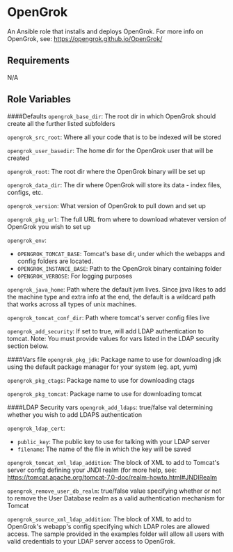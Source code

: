 OpenGrok
=========

An Ansible role that installs and deploys OpenGrok.
For more info on OpenGrok, see: https://opengrok.github.io/OpenGrok/

Requirements
------------

N/A

Role Variables
--------------
####Defaults
`opengrok_base_dir`: The root dir in which OpenGrok should create all the further listed subfolders

`opengrok_src_root`: Where all your code that is to be indexed will be stored

`opengrok_user_basedir`: The home dir for the OpenGrok user that will be created

`opengrok_root`: The root dir where the OpenGrok binary will be set up

`opengrok_data_dir`: The dir where OpenGrok will store its data - index files, configs, etc.

`opengrok_version`: What version of OpenGrok to pull down and set up

`opengrok_pkg_url`: The full URL from where to download whatever version of OpenGrok you wish to set up

`opengrok_env`:

* `OPENGROK_TOMCAT_BASE`: Tomcat's base dir, under which the webapps and config folders are located.
* `OPENGROK_INSTANCE_BASE`: Path to the OpenGrok binary containing folder
* `OPENGROK_VERBOSE`: For logging purposes

`opengrok_java_home`: Path where the default jvm lives. Since java likes to add the machine type and extra info at the end, the default is a wildcard path that works across all types of unix machines.

`opengrok_tomcat_conf_dir`: Path where tomcat's server config files live

`opengrok_add_security`: If set to true, will add LDAP authentication to tomcat. Note: You must provide values for vars listed in the LDAP security section below.

####Vars file
`opengrok_pkg_jdk`: Package name to use for downloading jdk using the default package manager for your system (eg. apt, yum)

`opengrok_pkg_ctags`: Package name to use for downloading ctags

`opengrok_pkg_tomcat`: Package name to use for downloading tomcat

####LDAP Security vars
`opengrok_add_ldaps`: true/false val determining whether you wish to add LDAPS authentication

`opengrok_ldap_cert`:

* `public_key`: The public key to use for talking with your LDAP server
* `filename`: The name of the file in which the key will be saved

`opengrok_tomcat_xml_ldap_addition`: The block of XML to add to Tomcat's server config defining your JNDI realm (for more help, see: https://tomcat.apache.org/tomcat-7.0-doc/realm-howto.html#JNDIRealm

`opengrok_remove_user_db_realm`: true/false value specifying whether or not to remove the User Database realm as a valid authentication mechanism for Tomcat

`opengrok_source_xml_ldap_addition`: The block of XML to add to OpenGrok's webapp's config specifying which LDAP roles are allowed access. The sample provided in the examples folder will allow all users with valid credentials to your LDAP server access to OpenGrok.
